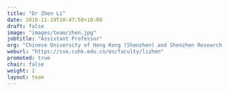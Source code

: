 ```yaml
---
title: "Dr Zhen Li"
date: 2018-11-19T10:47:58+10:00
draft: false
image: "images/team/zhen.jpg"
jobtitle: "Assistant Professor"
org: "Chinese University of Hong Kong (Shenzhen) and Shenzhen Research Institute of Big Data (SRIBD)"
weburl: "https://sse.cuhk.edu.cn/en/faculty/lizhen"
promoted: true
chair: false
weight: 2
layout: team
---
```


